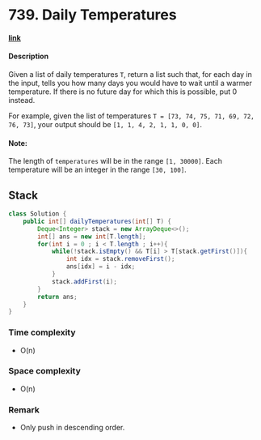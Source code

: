 # 739. Daily Temperatures

#### [link](https://leetcode.com/problems/daily-temperatures/)

#### Description
Given a list of daily temperatures `T`, return a list such that, for each day in the input, tells you how many days you would have to wait until a warmer temperature. If there is no future day for which this is possible, put 0 instead.

For example, given the list of temperatures `T = [73, 74, 75, 71, 69, 72, 76, 73]`, your output should be `[1, 1, 4, 2, 1, 1, 0, 0]`.

#### Note: 
The length of `temperatures` will be in the range `[1, 30000]`. Each temperature will be an integer in the range `[30, 100]`.

## Stack
```java
class Solution {
    public int[] dailyTemperatures(int[] T) {
        Deque<Integer> stack = new ArrayDeque<>();
        int[] ans = new int[T.length];
        for(int i = 0 ; i < T.length ; i++){
            while(!stack.isEmpty() && T[i] > T[stack.getFirst()]){
                int idx = stack.removeFirst();
                ans[idx] = i - idx;
            }
            stack.addFirst(i);
        }
        return ans;
    }
}
```

### Time complexity
* O(n)
### Space complexity
* O(n)
### Remark
* Only push in descending order.